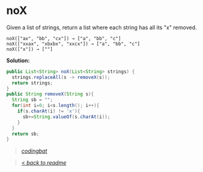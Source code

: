 # noX

Given a list of strings, return a list where each string has all its "x" removed.

```
noX(["ax", "bb", "cx"]) → ["a", "bb", "c"]
noX(["xxax", "xbxbx", "xxcx"]) → ["a", "bb", "c"]
noX(["x"]) → [""]
```

**Solution:**

```java
public List<String> noX(List<String> strings) {
  strings.replaceAll(s -> removeX(s));
  return strings;
}
public String removeX(String s){
  String sb = "";
  for(int i=0; i<s.length(); i++){
    if(s.charAt(i) != 'x'){
      sb+=String.valueOf(s.charAt(i));
    }
  }
  return sb;
}
```

> _[codingbat](https://codingbat.com/prob/p105967)_

> [< _back to readme_](FINDREPLACEREADME)